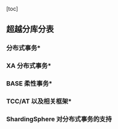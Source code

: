 [toc]

## 超越分库分表

### 分布式事务*

### XA 分布式事务*

### BASE 柔性事务*

### TCC/AT 以及相关框架*

### ShardingSphere 对分布式事务的支持

